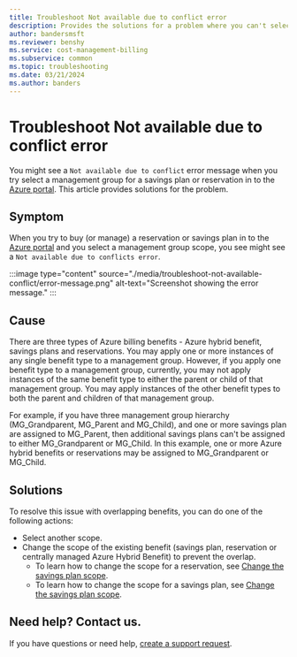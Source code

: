 ```yaml
---
title: Troubleshoot Not available due to conflict error
description: Provides the solutions for a problem where you can't select a management group for a reservation or a savings plan.
author: bandersmsft
ms.reviewer: benshy
ms.service: cost-management-billing
ms.subservice: common
ms.topic: troubleshooting
ms.date: 03/21/2024
ms.author: banders
---
```


# Troubleshoot Not available due to conflict error

You might see a `Not available due to conflict` error message when you try select a management group for a savings plan or reservation in to the [Azure portal](https://portal.azure.com/). This article provides solutions for the problem.

## Symptom

When you try to buy (or manage) a reservation or savings plan in to the [Azure portal](https://portal.azure.com/) and you select a management group scope, you see might see a `Not available due to conflicts error`.

:::image type="content" source="./media/troubleshoot-not-available-conflict/error-message.png" alt-text="Screenshot showing the error message."  :::

## Cause
There are three types of Azure billing benefits - Azure hybrid benefit, savings plans and reservations. You may apply one or more instances of any single benefit type to a management group. However, if you apply one benefit type to a management group, currently, you may not apply instances of the same benefit type to either the parent or child of that management group. You may apply instances of the other benefit types to both the parent and children of that management group.

For example, if you have three management group hierarchy (MG_Grandparent, MG_Parent and MG_Child), and one or more savings plan are assigned to MG_Parent, then additional savings plans can't be assigned to either MG_Grandparent or MG_Child. In this example, one or more Azure hybrid benefits or reservations may be assigned to MG_Grandparent or MG_Child.


## Solutions

To resolve this issue with overlapping benefits, you can do one of the following actions:

- Select another scope.
- Change the scope of the existing benefit (savings plan, reservation or centrally managed Azure Hybrid Benefit) to prevent the overlap. 
    - To learn how to change the scope for a reservation, see [Change the savings plan scope](../reservations/manage-reserved-vm-instance.md#change-the-reservation-scope).
    - To learn how to change the scope for a savings plan, see [Change the savings plan scope](../savings-plan/manage-savings-plan.md#change-the-savings-plan-scope).

## Need help? Contact us.

If you have questions or need help, [create a support request](https://go.microsoft.com/fwlink/?linkid=2083458).
